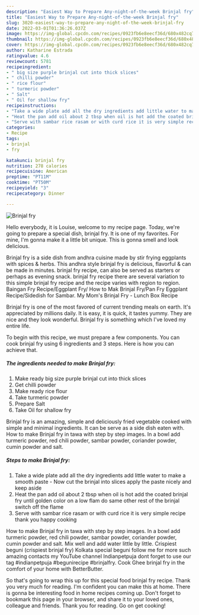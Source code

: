 ```yaml
---
description: "Easiest Way to Prepare Any-night-of-the-week Brinjal fry"
title: "Easiest Way to Prepare Any-night-of-the-week Brinjal fry"
slug: 3020-easiest-way-to-prepare-any-night-of-the-week-brinjal-fry
date: 2022-03-01T01:36:26.037Z
image: https://img-global.cpcdn.com/recipes/0923fb6e8eecf36d/680x482cq70/brinjal-fry-recipe-main-photo.jpg
thumbnail: https://img-global.cpcdn.com/recipes/0923fb6e8eecf36d/680x482cq70/brinjal-fry-recipe-main-photo.jpg
cover: https://img-global.cpcdn.com/recipes/0923fb6e8eecf36d/680x482cq70/brinjal-fry-recipe-main-photo.jpg
author: Katharine Estrada
ratingvalue: 4.6
reviewcount: 5781
recipeingredient:
- " big size purple brinjal cut into thick slices"
- " chilli powder"
- " rice flour"
- " turmeric powder"
- " Salt"
- " Oil for shallow fry"
recipeinstructions:
- "Take a wide plate add all the dry ingredients add little water to make a smooth paste  Now cut the brinjal into slices apply the paste nicely and keep aside"
- "Heat the pan add oil about 2 tbsp when oil is hot add the coated brinjal fry until golden color on a low flam do same other rest of the brinjal switch off the flame"
- "Serve with sambar rice rasam or with curd rice it is very simple recipe thank you happy cooking"
categories:
- Recipe
tags:
- brinjal
- fry

katakunci: brinjal fry 
nutrition: 278 calories
recipecuisine: American
preptime: "PT11M"
cooktime: "PT50M"
recipeyield: "3"
recipecategory: Dinner

---
```



![Brinjal fry](https://img-global.cpcdn.com/recipes/0923fb6e8eecf36d/680x482cq70/brinjal-fry-recipe-main-photo.jpg)

Hello everybody, it is Louise, welcome to my recipe page. Today, we're going to prepare a special dish, brinjal fry. It is one of my favorites. For mine, I'm gonna make it a little bit unique. This is gonna smell and look delicious.

Brinjal fry is a side dish from andhra cuisine made by stir frying eggplants with spices &amp; herbs. This andhra style brinjal fry is delicious, flavorful &amp; can be made in minutes. brinjal fry recipe, can also be served as starters or perhaps as evening snack. brinjal fry recipe there are several variation to this simple brinjal fry recipe and the recipe varies with region to region. Baingan Fry Recipe/Eggplant Fry/ How to Mak Brinjal Fry/Pan Fry Eggplant Recipe/Sidedish for Sambar. My Mom&#39;s Brinjal Fry - Lunch Box Recipe

Brinjal fry is one of the most favored of current trending meals on earth. It's appreciated by millions daily. It is easy, it is quick, it tastes yummy. They are nice and they look wonderful. Brinjal fry is something which I've loved my entire life.


To begin with this recipe, we must prepare a few components. You can cook brinjal fry using 6 ingredients and 3 steps. Here is how you can achieve that.

<!--inarticleads1-->

##### The ingredients needed to make Brinjal fry:

1. Make ready  big size purple brinjal cut into thick slices
1. Get  chilli powder
1. Make ready  rice flour
1. Take  turmeric powder
1. Prepare  Salt
1. Take  Oil for shallow fry


Brinjal fry is an amazing, simple and deliciously fried vegetable cooked with simple and minimal ingredients. It can be serve as a side dish eaten with. How to make Brinjal fry in tawa with step by step images. In a bowl add turmeric powder, red chili powder, sambar powder, coriander powder, cumin powder and salt. 

<!--inarticleads2-->

##### Steps to make Brinjal fry:

1. Take a wide plate add all the dry ingredients add little water to make a smooth paste  - Now cut the brinjal into slices apply the paste nicely and keep aside
1. Heat the pan add oil about 2 tbsp when oil is hot add the coated brinjal fry until golden color on a low flam do same other rest of the brinjal switch off the flame
1. Serve with sambar rice rasam or with curd rice it is very simple recipe thank you happy cooking


How to make Brinjal fry in tawa with step by step images. In a bowl add turmeric powder, red chili powder, sambar powder, coriander powder, cumin powder and salt. Mix well and add water little by little. Crispiest beguni (crispiest brinjal fry) Kolkata special beguni follow me for more such amazing contacts my YouTube channel Indianpetpuja dont forget to use our tag #indianpetpuja #begunirecipe #brinjalfry. Cook Ghee brinjal fry in the comfort of your home with BetterButter. 

So that's going to wrap this up for this special food brinjal fry recipe. Thank you very much for reading. I'm confident you can make this at home. There is gonna be interesting food in home recipes coming up. Don't forget to bookmark this page in your browser, and share it to your loved ones, colleague and friends. Thank you for reading. Go on get cooking!
